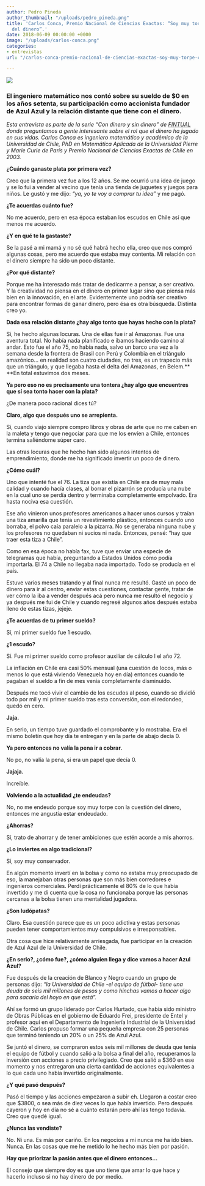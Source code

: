 ```yaml
---
author: Pedro Pineda
author_thumbnail: "/uploads/pedro_pineda.png"
title: 'Carlos Conca, Premio Nacional de Ciencias Exactas: “Soy muy torpe con la cuestión
  del dinero”.'
date: 2018-06-09 00:00:00 +0000
image: "/uploads/carlos-conca.png"
categories:
- entrevistas
url: "/carlos-conca-premio-nacional-de-ciencias-exactas-soy-muy-torpe-con-la-cuestión-del-dinero-e674794ed499/"

---
```

![](/uploads/carlos_conca.jpeg)

### El ingeniero matemático nos contó sobre su sueldo de $0 en los años setenta, su participación como accionista fundador de Azul Azul y la relación distante que tiene con el dinero.

_Esta entrevista es parte de la serie “Con dinero y sin dinero” de_ [_FINTUAL_](https://fintual.cl) _donde preguntamos a gente interesante sobre el rol que el dinero ha jugado en sus vidas. Carlos Conca es ingeniero matemático y académico de la Universidad de Chile, PhD en Matemática Aplicada de la Universidad Pierre y Marie Curie de París y Premio Nacional de Ciencias Exactas de Chile en 2003._

**¿Cuándo ganaste plata por primera vez?**

Creo que la primera vez fue a los 12 años. Se me ocurrió una idea de juego y se lo fui a vender al vecino que tenía una tienda de juguetes y juegos para niños. Le gustó y me dijo: _“ya, yo te voy a comprar tu idea”_ y me pagó.

**¿Te acuerdas cuánto fue?**

No me acuerdo, pero en esa época estaban los escudos en Chile así que menos me acuerdo.

**¿Y en qué te la gastaste?**

Se la pasé a mi mamá y no sé qué habrá hecho ella, creo que nos compró algunas cosas, pero me acuerdo que estaba muy contenta. Mi relación con el dinero siempre ha sido un poco distante.

**¿Por qué distante?**

Porque me ha interesado más tratar de dedicarme a pensar, a ser creativo. Y la creatividad no piensa en el dinero en primer lugar sino que piensa más bien en la innovación, en el arte. Evidentemente uno podría ser creativo para encontrar formas de ganar dinero, pero ésa es otra búsqueda. Distinta creo yo.

**Dada esa relación distante ¿hay algo tonto que hayas hecho con la plata?**

Sí, he hecho algunas locuras. Una de ellas fue ir al Amazonas. Fue una aventura total. No había nada planificado e íbamos haciendo camino al andar. Esto fue el año 75, no había nada, salvo un barco una vez a la semana desde la frontera de Brasil con Perú y Colombia en el triángulo amazónico… en realidad son cuatro ciudades, no tres, es un trapecio más que un triángulo, y que llegaba hasta el delta del Amazonas, en Belem.** **En total estuvimos dos meses.

**Ya pero eso no es precisamente una tontera ¿hay algo que encuentres que sí sea tonto hacer con la plata?**

¿De manera poco racional dices tú?

**Claro, algo que después uno se arrepienta.**

Sí, cuando viajo siempre compro libros y obras de arte que no me caben en la maleta y tengo que negociar para que me los envíen a Chile, entonces termina saliéndome súper caro.

Las otras locuras que he hecho han sido algunos intentos de emprendimiento, donde me ha significado invertir un poco de dinero.

**¿Cómo cuál?**

Uno que intenté fue el 76. La tiza que existía en Chile era de muy mala calidad y cuando hacía clases, al borrar el pizarrón se producía una nube en la cual uno se perdía dentro y terminaba completamente empolvado. Era hasta nociva esa cuestión.

Ese año vinieron unos profesores americanos a hacer unos cursos y traían una tiza amarilla que tenía un revestimiento plástico, entonces cuando uno borraba, el polvo caía paralelo a la pizarra. No se generaba ninguna nube y los profesores no quedaban ni sucios ni nada. Entonces, pensé: “hay que traer esta tiza a Chile”.

Como en esa época no había fax, tuve que enviar una especie de telegramas que había, preguntando a Estados Unidos cómo podía importarla. El 74 a Chile no llegaba nada importado. Todo se producía en el país.

Estuve varios meses tratando y al final nunca me resultó. Gasté un poco de dinero para ir al centro, enviar estas cuestiones, contactar gente, tratar de ver cómo la iba a vender después acá pero nunca me resultó el negocio y ya después me fui de Chile y cuando regresé algunos años después estaba lleno de estas tizas, jejeje.

**¿Te acuerdas de tu primer sueldo?**

Sí, mi primer sueldo fue 1 escudo.

**¿1 escudo?**

Sí. Fue mi primer sueldo como profesor auxiliar de cálculo I el año 72.

La inflación en Chile era casi 50% mensual (una cuestión de locos, más o menos lo que está viviendo Venezuela hoy en día) entonces cuando te pagaban el sueldo a fin de mes venía completamente disminuido.

Después me tocó vivir el cambio de los escudos al peso, cuando se dividió todo por mil y mi primer sueldo tras esta conversión, con el redondeo, quedó en cero.

**Jaja.**

En serio, un tiempo tuve guardado el comprobante y lo mostraba. Era el mismo boletín que hoy día te entregan y en la parte de abajo decía 0.

**Ya pero entonces no valía la pena ir a cobrar.**

No po, no valía la pena, si era un papel que decía 0.

**Jajaja.**

Increíble.

**Volviendo a la actualidad ¿te endeudas?**

No, no me endeudo porque soy muy torpe con la cuestión del dinero, entonces me angustia estar endeudado.

**¿Ahorras?**

Sí, trato de ahorrar y de tener ambiciones que estén acorde a mis ahorros.

**¿Lo inviertes en algo tradicional?**

Sí, soy muy conservador.

En algún momento invertí en la bolsa y como no estaba muy preocupado de eso, la manejaban otras personas que son más bien corredores e ingenieros comerciales. Perdí prácticamente el 80% de lo que había invertido y me di cuenta que la cosa no funcionaba porque las personas cercanas a la bolsa tienen una mentalidad jugadora.

**¿Son ludópatas?**

Claro. Esa cuestión parece que es un poco adictiva y estas personas pueden tener comportamientos muy compulsivos e irresponsables.

Otra cosa que hice relativamente arriesgada, fue participar en la creación de Azul Azul de la Universidad de Chile.

**¿En serio?, ¿cómo fue?, ¿cómo alguien llega y dice vamos a hacer Azul Azul?**

Fue después de la creación de Blanco y Negro cuando un grupo de personas dijo: _“la Universidad de Chile -el equipo de fútbol- tiene una deuda de seis mil millones de pesos y como hinchas vamos a hacer algo para sacarla del hoyo en que está”._

Ahí se formó un grupo liderado por Carlos Hurtado, que había sido ministro de Obras Públicas en el gobierno de Eduardo Frei, presidente de Entel y profesor aquí en el Departamento de Ingeniería Industrial de la Universidad de Chile. Carlos propuso formar una pequeña empresa con 25 personas que terminó teniendo un 20% o un 25% de Azul Azul.

Se juntó el dinero, se compraron estos seis mil millones de deuda que tenía el equipo de fútbol y cuando salió a la bolsa a final del año, recuperamos la inversión con acciones a precio privilegiado. Creo que salió a $360 en ese momento y nos entregaron una cierta cantidad de acciones equivalentes a lo que cada uno había invertido originalmente.

**¿Y qué pasó después?**

Pasó el tiempo y las acciones empezaron a subir eh. Llegaron a costar creo que $3800, o sea más de diez veces lo que había invertido. Pero después cayeron y hoy en día no sé a cuánto estarán pero ahí las tengo todavía. Creo que quedé igual.

**¿Nunca las vendiste?**

No. Ni una. Es más por cariño. En los negocios a mí nunca me ha ido bien. Nunca. En las cosas que me he metido lo he hecho más bien por pasión.

**Hay que priorizar la pasión antes que el dinero entonces…**

El consejo que siempre doy es que uno tiene que amar lo que hace y hacerlo incluso si no hay dinero de por medio.